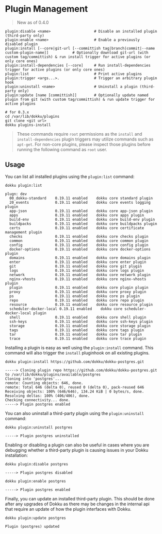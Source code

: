# Plugin Management

> New as of 0.4.0

```
plugin:disable <name>                    # Disable an installed plugin (third-party only)
plugin:enable <name>                     # Enable a previously disabled plugin
plugin:install [--core|git-url [--committish tag|branch|commit|--name custom-plugin-name]]           # Optionally download git-url (with custom tag/committish) & run install trigger for active plugins (or only core ones)
plugin:install-dependencies [--core]     # Run install-dependencies trigger for active plugins (or only core ones)
plugin:list                              # Print active plugins
plugin:trigger <args...>.                # Trigger an arbitrary plugin hook
plugin:uninstall <name>                  # Uninstall a plugin (third-party only)
plugin:update [name [committish]]        # Optionally update named plugin from git (with custom tag/committish) & run update trigger for active plugins
```

```shell
# for 0.3.x
cd /var/lib/dokku/plugins
git clone <git url>
dokku plugins-install
```

> These commands require `root` permissions as the `install` and `install-dependencies` plugin triggers may utilize commands such as `apt-get`. For non-core plugins, please inspect those plugins before running the following command as `root` user.

## Usage

You can list all installed plugins using the `plugin:list` command:

```shell
dokku plugin:list
```

```
plugn: dev
  00_dokku-standard    0.19.11 enabled    dokku core standard plugin
  20_events            0.19.11 enabled    dokku core events logging plugin
  app-json             0.19.11 enabled    dokku core app-json plugin
  apps                 0.19.11 enabled    dokku core apps plugin
  build-env            0.19.11 enabled    dokku core build-env plugin
  buildpacks           0.19.11 enabled    dokku core buildpacks plugin
  certs                0.19.11 enabled    dokku core certificate management plugin
  checks               0.19.11 enabled    dokku core checks plugin
  common               0.19.11 enabled    dokku core common plugin
  config               0.19.11 enabled    dokku core config plugin
  docker-options       0.19.11 enabled    dokku core docker-options plugin
  domains              0.19.11 enabled    dokku core domains plugin
  enter                0.19.11 enabled    dokku core enter plugin
  git                  0.19.11 enabled    dokku core git plugin
  logs                 0.19.11 enabled    dokku core logs plugin
  network              0.19.11 enabled    dokku core network plugin
  nginx-vhosts         0.19.11 enabled    dokku core nginx-vhosts plugin
  plugin               0.19.11 enabled    dokku core plugin plugin
  proxy                0.19.11 enabled    dokku core proxy plugin
  ps                   0.19.11 enabled    dokku core ps plugin
  repo                 0.19.11 enabled    dokku core repo plugin
  resource             0.19.11 enabled    dokku core resource plugin
  scheduler-docker-local 0.19.11 enabled    dokku core scheduler-docker-local plugin
  shell                0.19.11 enabled    dokku core shell plugin
  ssh-keys             0.19.11 enabled    dokku core ssh-keys plugin
  storage              0.19.11 enabled    dokku core storage plugin
  tags                 0.19.11 enabled    dokku core tags plugin
  tar                  0.19.11 enabled    dokku core tar plugin
  trace                0.19.11 enabled    dokku core trace plugin
```

Installing a plugin is easy as well using the `plugin:install` command. This command will also trigger the `install` pluginhook on all existing plugins.

```shell
dokku plugin:install https://github.com/dokku/dokku-postgres.git
```

```
-----> Cloning plugin repo https://github.com/dokku/dokku-postgres.git to /var/lib/dokku/plugins/available/postgres
Cloning into 'postgres'...
remote: Counting objects: 646, done.
remote: Total 646 (delta 0), reused 0 (delta 0), pack-reused 646
Receiving objects: 100% (646/646), 134.24 KiB | 0 bytes/s, done.
Resolving deltas: 100% (406/406), done.
Checking connectivity... done.
-----> Plugin postgres enabled
```

You can also uninstall a third-party plugin using the `plugin:uninstall` command:

```shell
dokku plugin:uninstall postgres
```

```
-----> Plugin postgres uninstalled
```

Enabling or disabling a plugin can also be useful in cases where you are debugging whether a third-party plugin is causing issues in your Dokku installation:

```shell
dokku plugin:disable postgres
```

```
-----> Plugin postgres disabled
```

```shell
dokku plugin:enable postgres
```

```
-----> Plugin postgres enabled
```

Finally, you can update an installed third-party plugin. This should be done after any upgrades of Dokku as there may be changes in the internal api that require an update of how the plugin interfaces with Dokku.

```shell
dokku plugin:update postgres
```

```
Plugin (postgres) updated
```
